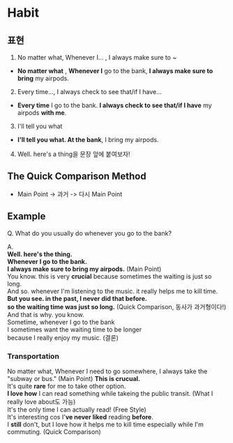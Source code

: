 # Habit

## 표현
1. No matter what, Whenever I... , I always make sure to ~
-  **No matter what** , **Whenever I** go to the bank, **I always make sure to bring** my airpods.  
2. Every time..., I always check   to see that/if I have...  
- **Every time** I go to the bank. **I always check to see that/if I have** my airpods **with me**.  
3. I'll tell you what  
- **I'll tell you what. At the bank**, I bring my airpods.  
4. Well. here's a thing을 문장 앞에 붙여보자!

## The Quick Comparison Method  
- Main Point -> 과거 -> 다시 Main Point  
## Example  
Q. What do you usually do whenever you go to the bank?  

A.  
**Well. here's the thing.**  
**Whenever I go to the bank.  
I always make sure to bring my airpods.** (Main Point)  
You know. this is very **crucial** because sometimes the waiting is just so long.  
And so. whenever I'm listening to the music. it really helps me to kill time.  
**But you see. in the past, I never did that before.  
so the waiting time was just so long.** (Quick Comparison, 동사가 과거형이다!)  
And that is why. you know.  
Sometime, whenever I go to the bank  
I sometimes want the waiting time to be longer  
because I really enjoy my music. (결론)  

### Transportation

No matter what, Whenever I need to go somewhere, I always take the "subway or bus."  (Main Point)
**This is crucual.**  
It's quite **rare** for me to take other option.  
**I love how** I can read something while takeing the public transit. (What I really love about도 가능)   
It's the only time I can actually read! (Free Style)  
It's interesting cos I'**ve never liked** reading **before**.  
I **still** don't, but I love how it helps me to kill time especially while I'm commuting. (Quick Comparison)  
